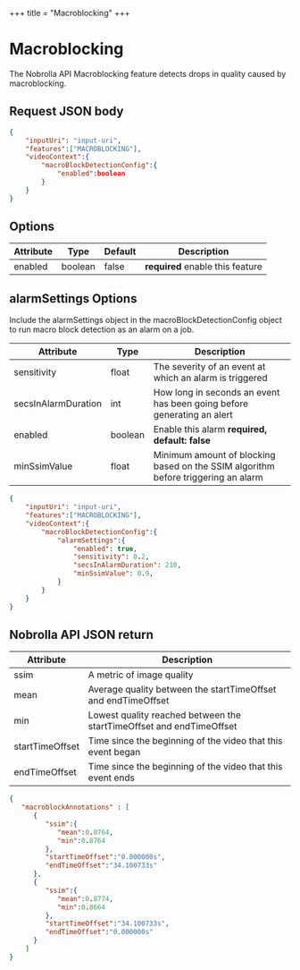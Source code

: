 +++
title = "Macroblocking"
+++

# Macroblocking

The Nobrolla API Macroblocking feature detects drops in quality caused by macroblocking.

## Request JSON body

```JSON
{
    "inputUri": "input-uri",
    "features":["MACROBLOCKING"],
    "videoContext":{
        "macroBlockDetectionConfig":{
            "enabled":boolean
        }
    }
}
```
## Options

|Attribute|Type|Default|Description|
|---------|----|-------|-----------|
|enabled|boolean|false|**required** enable this feature|

## alarmSettings Options

Include the alarmSettings object in the macroBlockDetectionConfig object to run macro block detection as an alarm on a job.

|Attribute|Type|Description|
|---------|----|-----------|
|sensitivity|float| The severity of an event at which an alarm is triggered|
|secsInAlarmDuration|int| How long in seconds an event has been going before generating an alert|
|enabled|boolean| Enable this alarm **required, default: false**|
|minSsimValue|float| Minimum amount of blocking based on the SSIM algorithm before triggering an alarm|


```JSON
{
    "inputUri": "input-uri",
    "features":["MACROBLOCKING"],
    "videoContext":{
        "macroBlockDetectionConfig":{
            "alarmSettings":{
                "enabled": true,
                "sensitivity": 0.2,
                "secsInAlarmDuration": 210,
                "minSsimValue": 0.9,
            }
        }
    }
}
```

## Nobrolla API JSON return
|Attribute|Description|
|---------|-----------|
|ssim|A metric of image quality|
|mean|Average quality between the startTimeOffset and endTimeOffset|
|min|Lowest quality reached between the startTimeOffset and endTimeOffset|
|startTimeOffset|Time since the beginning of the video that this event began|
|endTimeOffset|Time since the beginning of the video that this event ends|

```JSON
{
   "macroblockAnnotations" : [
      {
         "ssim":{
            "mean":0.8764,
            "min":0.8764
         },
         "startTimeOffset":"0.000000s",
         "endTimeOffset":"34.100733s"
      },
      {
         "ssim":{
            "mean":0.8774,
            "min":0.8664
         },
         "startTimeOffset":"34.100733s",
         "endTimeOffset":"0.000000s"
      }
    ]
}
```